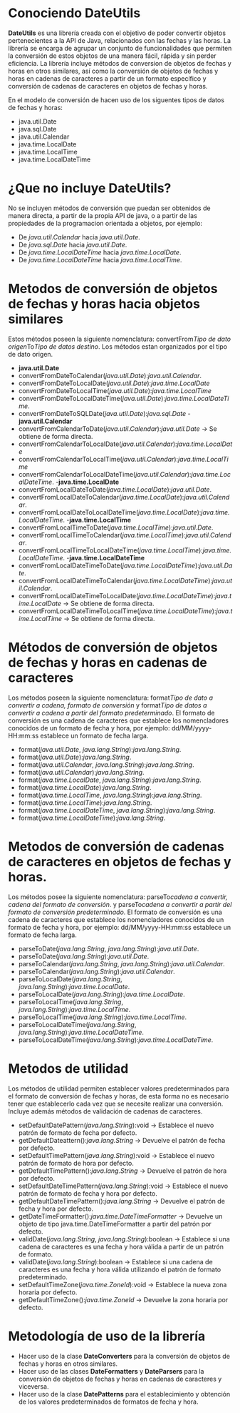 
 # Conociendo DateUtils

 **DateUtils** es una librería creada con el objetivo de poder convertir objetos pertenecientes a la API de Java,
 relacionados con las fechas y las horas. La librería se encarga de agrupar un conjunto de funcionalidades que 
 permiten la conversión de estos objetos de una manera fácil, rápida y sin perder eficiencia. La librería incluye
 métodos de conversion de objetos de fechas y horas en otros similares, así como la conversión de objetos de fechas
 y horas en cadenas de caracteres a partir de un formato específico y conversión de cadenas de caracteres en objetos
 de fechas y horas.
 
 En el modelo de conversión de hacen uso de los siguentes tipos de datos de fechas y horas:
 
 - java.util.Date
 - java.sql.Date
 - java.util.Calendar
 - java.time.LocalDate
 - java.time.LocalTime
 - java.time.LocalDateTime

 # ¿Que no incluye DateUtils?

 No se incluyen métodos de conversión que puedan ser obtenidos de manera directa, a partir de la propia API de java, 
 o a partir de las propiedades de la programacion orientada a objetos, por ejemplo:
 
 - De *java.util.Calendar* hacia *java.util.Date*.
 - De *java.sql.Date* hacia *java.util.Date*.
 - De *java.time.LocalDateTime* hacia *java.time.LocalDate*.
 - De *java.time.LocalDateTime* hacia *java.time.LocalTime*.

 # Metodos de conversión de objetos de fechas y horas hacia objetos similares
 
 Estos métodos poseen la siguiente nomenclatura: convertFrom*Tipo de dato origen*To*Tipo de datos destino*. Los
 métodos estan organizados por el tipo de dato origen.

 - **java.util.Date**
  - convertFromDateToCalendar(*java.util.Date*):*java.util.Calendar*.
  - convertFromDateToLocalDate(*java.util.Date*):*java.time.LocalDate*
  - convertFromDateToLocalTime(*java.util.Date*):*java.time.LocalTime*
  - convertFromDateToLocalDateTime(*java.util.Date*):*java.time.LocalDateTime*.
  - convertFromDateToSQLDate(*java.util.Date*):*java.sql.Date*
 -**java.util.Calendar**
  - convertFromCalendarToDate(*java.util.Calendar*):*java.util.Date* -> Se obtiene de forma directa.
  - convertFromCalendarToLocalDate(*java.util.Calendar*):*java.time.LocalDate*
  - convertFromCalendarToLocalTime(*java.util.Calendar*):*java.time.LocalTime*
  - convertFromCalendarToLocalDateTime(*java.util.Calendar*):*java.time.LocalDateTime*.
 -**java.time.LocalDate**
  - convertFromLocalDateToDate(*java.time.LocalDate*):*java.util.Date*.
  - convertFromLocalDateToCalendar(*java.time.LocalDate*):*java.util.Calendar*.
  - convertFromLocalDateToLocalDateTime(*java.time.LocalDate*):*java.time.LocalDateTime*.
 -**java.time.LocalTime**
  - convertFromLocalTimeToDate(*java.time.LocalTime*):*java.util.Date*.
  - convertFromLocalTimeToCalendar(*java.time.LocalTime*):*java.util.Calendar*.
  - convertFromLocalTimeToLocalDateTime(*java.time.LocalTime*):*java.time.LocalDateTime*.
 -**java.time.LocalDateTime**
  - convertFromLocalDateTimeToDate(*java.time.LocalDateTime*):*java.util.Date*.
  - convertFromLocalDateTimeToCalendar(*java.time.LocalDateTime*):*java.util.Calendar*.
  - convertFromLocalDateTimeToLocalDate(*java.time.LocalDateTime*):*java.time.LocalDate* -> Se obtiene de forma directa.
  - convertFromLocalDateTimeToLocalTime(*java.time.LocalDateTime*):*java.time.LocalTime* -> Se obtiene de forma directa.
 
 # Métodos de conversión de objetos de fechas y horas en cadenas de caracteres
 
 Los métodos poseen la siguiente nomenclatura: format*Tipo de dato a convertir a cadena, formato de conversión* y
 format*Tipo de datos a convertir a cadena a partir del formato predeterminado*.
 El formato de conversión es una cadena de caracteres que establece los nomencladores conocidos de un formato de 
 fecha y hora, por ejemplo: dd/MM/yyyy-HH:mm:ss establece un formato de fecha larga.
 
 - format(*java.util.Date*, *java.lang.String*):*java.lang.String*.
 - format(*java.util.Date*):*java.lang.String*.
 - format(*java.util.Calendar*, *java.lang.String*):*java.lang.String*.
 - format(*java.util.Calendar*):*java.lang.String*.
 - format(*java.time.LocalDate*, *java.lang.String*):*java.lang.String*.
 - format(*java.time.LocalDate*):*java.lang.String*.
 - format(*java.time.LocalTime*, *java.lang.String*):*java.lang.String*.
 - format(*java.time.LocalTime*):*java.lang.String*.
 - format(*java.time.LocalDateTime*, *java.lang.String*):*java.lang.String*.
 - format(*java.time.LocalDateTime*):*java.lang.String*. 

 # Metodos de conversión de cadenas de caracteres en objetos de fechas y horas.
 
 Los métodos posee la siguiente nomenclatura: parseTo*cadena a convertir, cadena del formato de conversión*. y
 parseTo*cadena a convertir a partir del formato de conversión predeterminado*.
 El formato de conversión es una cadena de caracteres que establece los nomencladores conocidos de un formato de 
 fecha y hora, por ejemplo: dd/MM/yyyy-HH:mm:ss establece un formato de fecha larga.

 - parseToDate(*java.lang.String*, *java.lang.String*):*java.util.Date*.
 - parseToDate(*java.lang.String*):*java.util.Date*.
 - parseToCalendar(*java.lang.String*, *java.lang.String*):*java.util.Calendar*.
 - parseToCalendar(*java.lang.String*):*java.util.Calendar*.
 - parseToLocalDate(*java.lang.String*, *java.lang.String*):*java.time.LocalDate*.
 - parseToLocalDate(*java.lang.String*):*java.time.LocalDate*.
 - parseToLocalTime(*java.lang.String*, *java.lang.String*):*java.time.LocalTime*.
 - parseToLocalTime(*java.lang.String*):*java.time.LocalTime*.
 - parseToLocalDateTime(*java.lang.String*, *java.lang.String*):*java.time.LocalDateTime*.
 - parseToLocalDateTime(*java.lang.String*):*java.time.LocalDateTime*.
 
 # Metodos de utilidad
 
 Los métodos de utilidad permiten establecer valores predeterminados para el formato de conversión de fechas y horas,
 de esta forma no es necesario tener que establecerlo cada vez que se necesite realizar una conversión. Incluye además 
 métodos de validación de cadenas de caracteres.
 - setDefaultDatePattern(*java.lang.String*):void -> Establece el nuevo patrón de formato de fecha por defecto.
 - getDefaultDateattern():*java.lang.String* -> Devuelve el patrón de fecha por defecto.
 - setDefaultTimePattern(*java.lang.String*):void -> Establece el nuevo patrón de formato de hora por defecto.
 - getDefaultTimePattern():*java.lang.String* -> Devuelve el patrón de hora por defecto.
 - setDefaultDateTimePattern(*java.lang.String*):void -> Establece el nuevo patrón de formato de fecha y hora 
 por defecto.
 - getDefaultDateTimePattern():*java.lang.String* -> Devuelve el patrón de fecha y hora por defecto.
 - getDateTimeFormatter():*java.time.DateTimeFormatter* -> Devuelve un objeto de tipo java.time.DateTimeFormatter 
 a partir del patrón por defecto.
 - validDate(*java.lang.String*, *java.lang.String*):boolean -> Establece si una cadena de caracteres es una 
 fecha y hora válida a partir de un patrón de formato.
 - validDate(*java.lang.String*):boolean -> Establece si una cadena de caracteres es una fecha y hora válida 
 utilizando el patrón de formato predeterminado.
 - setDefaultTimeZone(*java.time.ZoneId*):void -> Establece la nueva zona horaria por defecto.
 - getDefaultTimeZone():*java.time.ZoneId* -> Devuelve la zona horaria por defecto.
 
 # Metodología de uso de la librería

 - Hacer uso de la clase **DateConverters** para la conversión de objetos de fechas y horas en otros similares.
 - Hacer uso de las clases **DateFormatters** y **DateParsers** para la conversión de objetos de fechas y horas
 en cadenas de caracteres y viceversa.
 - Hacer uso de la clase **DatePatterns** para el establecimiento y obtención de los valores predeterminados de 
 formatos de fecha y hora.
